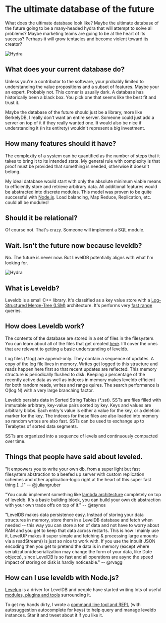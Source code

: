 
# The ultimate database of the future
What does the ultimate database look like? Maybe the ultimate database of the future going to be a many-headed hydra that will attempt to solve all problems? Maybe marketing teams are going to be at the heart of its success? Perhaps it will grow tentacles and become violent toward its creator?

![Hydra](img/pictures/hydra.jpg)

## What does your current database do?
Unless you're a contributor to the software, your probably limited to understanding the value propositions and a subset of features. Maybe your an expert. Probably not. This corner is usually dark. A database has historically been a black box. You pick one that seems like the best fit and trust it.

Maybe the database of the future should just be a library, more like BerkelyDB, I really don't want an entire server. Someone could just add a server on top of it if they really wanted one. It would also be nice if understanding it (in its entirety) wouldn't represent a big investment.

## How many features should it have?
The complexity of a system can be quantified as the number of steps that it takes to bring it to its intended state. My general rule with complexity is that proof must be provided that something is needed, otherwise it doesn't belong.

My ideal database would start with only the absolute minimum viable means to efficiently store and retrieve arbitrary data. All additional features would be abstracted into discrete modules. This model was proven to be quite successful with [Node.js][1337]. Load balancing, Map Reduce, Replication, etc. could all be modules!

## Should it be relational?
Of course not. That's crazy. Someone will implement a SQL module.

## Wait. Isn't the future now because leveldb?
No. The future is never now. But LevelDB potentially aligns with what I'm looking for.

![Hydra](img/pictures/bucket.png)

## What is Leveldb? 
Leveldb is a small C++ library. It's classified as a key value store with a [Log-Structured Merge-Tree (LSM)][1234] architecture. It's performs very [fast range][1000] queries.

## How does Leveldb work?
The contents of the database are stored in a set of files in the filesystem. You can learn about all of the files that get created [here][8080]. I'll cover the ones that are relevant to getting a basic understanding of leveldb.

Log files (*.log) are append-only. They contain a sequence of updates. A copy of the log file lives in memory. Writes get logged to this structure and reads happen here first so that recent updates are reflected. This memory structure is periodically flushed to disk. Keeping a percentage of the recently active data as well as indexes in memory makes leveldb efficient for both random reads, writes and range quires. The search performance is O(log N) with a very large branching factor.

Leveldb persists data in Sorted String Tables (*.sst). SSTs are files filled with immutable arbitrary, key-value pairs sorted by key. Keys and values are arbitrary blobs. Each entry's value is either a value for the key, or a deletion marker for the key. The indexes for these files are also loaded into memory so random writes are also fast. SSTs can be used to exchange up to Terabytes of sorted data segments.

SSTs are organized into a sequence of levels and continuously  compacted over time.

## Things that people have said about leveled.
"It empowers you to write your own db, from a super light but fast filesystem abstraction to a beefed up server with custom replication schemes and other application-logic right at the heart of this super fast thing.[…]" -- @juliangruber

"You could implement something like [lambda architecture][999] completely on top of leveldb. It's a basic building block, you can build your own db abstraction with your own trade offs on top of it." -- @raynos

"LevelDB makes data persistence easy. Instead of storing your data structures in memory, store them in a LevelDB database and fetch when needed -- this way you can store a ton of data and not have to worry about RAM and you get to keep that data across restarts. This is how I mainly use it, LevelUP makes it super simple and fetching & processing large amounts via a readStream() is just so nice to work with. If you use the inbuilt JSON encoding then you get to pretend the data is in memory (except where serialization/deserialization may change the form of your data, like Date objects), since LevelDB is so fast and all operations are async the speed impact of storing on disk is hardly noticeable." -- @rvagg

## How can I use leveldb with Node.js?
[Levelup][0] is a driver for LevelDB and people have started writing lots of useful [modules, plugins and tools][1] surrounding it.

To get my hands dirty, I wrote a [command line tool and REPL][33] (with autosuggestion autocomplete for keys) to help query and manage leveldb instances. Star it and tweet about it if you like it.

[0]:https://github.com/rvagg/node-levelup
[1]:https://github.com/rvagg/node-levelup/wiki/Modules
[33]:https://github.com/hij1nx/lev
[1000]:http://highscalability.com/blog/2012/11/29/performance-data-for-leveldb-berkley-db-and-bangdb-for-rando.html
[1234]:http://staff.ustc.edu.cn/~jpq/paper/flash/1996-The%20Log-Structured%20Merge-Tree%20%28LSM-Tree%29.pdf
[666]:http://www.ics.uci.edu/~fielding/pubs/dissertation/rest_arch_style.htm
[999]:http://www.databasetube.com/database/big-data-lambda-architecture/
[1337]:http://nodejs.org/
[8080]:http://leveldb.googlecode.com/svn/trunk/doc/impl.html
